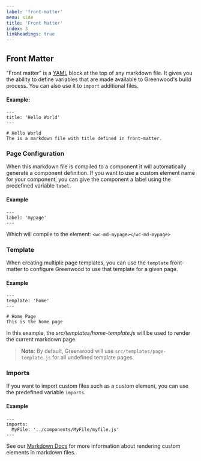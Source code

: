 ```yaml
---
label: 'front-matter'
menu: side
title: 'Front Matter'
index: 3
linkheadings: true
---
```


## Front Matter

"Front matter" is a [YAML](https://yaml.org/) block at the top of any markdown file.  It gives you the ability to define variables that are made available to Greenwood's build process. You can also use it to `import` additional files.

#### Example:
```render md
---
title: 'Hello World'
---

# Hello World
The is a markdown file with title defined in front-matter.
```

### Page Configuration

When this markdown file is compiled to a component it will automatically generate a component definition. If you want to use a custom element name for your component, you can give the component a label using the predefined variable `label`.

#### Example
```render md
---
label: 'mypage'
---

```

Which will compile to the element: `<wc-md-mypage></wc-md-mypage>`

### Template
When creating multiple page templates, you can use the `template` front-matter to configure Greenwood to use that template for a given page.

#### Example
```render md
---
template: 'home'
---

# Home Page
This is the home page
```

In this example, the _src/templates/home-template.js_ will be used to render the current markdown page.

> **Note:** By default, Greenwood will use `src/templates/page-template.js` for all undefined template pages.


### Imports

If you want to import custom files such as a custom element, you can use the predefined variable `imports`.

#### Example
```render md
---
imports:
  MyFile: '../components/MyFile/myfile.js'
---

```

See our [Markdown Docs](/docs/markdown#imports) for more information about rendering custom elements in markdown files.